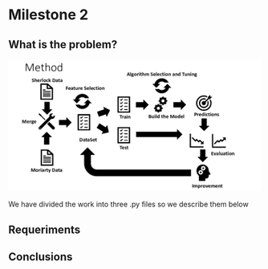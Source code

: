 # Milestone 2
## What is the problem?

![alt text](https://github.com/RoberPlaza/MachineLearningLAB/blob/master/resources/img/problem2.png)

We have divided the work into three .py files so we describe them below


## Requeriments

## Conclusions
